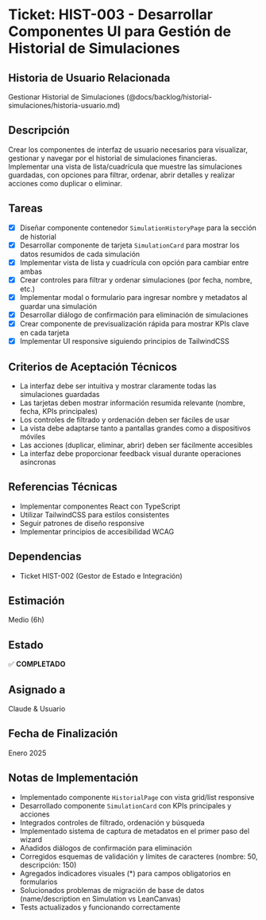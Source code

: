 # Ticket: HIST-003 - Desarrollar Componentes UI para Gestión de Historial de Simulaciones

## Historia de Usuario Relacionada

Gestionar Historial de Simulaciones (@docs/backlog/historial-simulaciones/historia-usuario.md)

## Descripción

Crear los componentes de interfaz de usuario necesarios para visualizar, gestionar y navegar por el historial de simulaciones financieras. Implementar una vista de lista/cuadrícula que muestre las simulaciones guardadas, con opciones para filtrar, ordenar, abrir detalles y realizar acciones como duplicar o eliminar.

## Tareas

- [x] Diseñar componente contenedor `SimulationHistoryPage` para la sección de historial
- [x] Desarrollar componente de tarjeta `SimulationCard` para mostrar los datos resumidos de cada simulación
- [x] Implementar vista de lista y cuadrícula con opción para cambiar entre ambas
- [x] Crear controles para filtrar y ordenar simulaciones (por fecha, nombre, etc.)
- [x] Implementar modal o formulario para ingresar nombre y metadatos al guardar una simulación
- [x] Desarrollar diálogo de confirmación para eliminación de simulaciones
- [x] Crear componente de previsualización rápida para mostrar KPIs clave en cada tarjeta
- [x] Implementar UI responsive siguiendo principios de TailwindCSS

## Criterios de Aceptación Técnicos

- La interfaz debe ser intuitiva y mostrar claramente todas las simulaciones guardadas
- Las tarjetas deben mostrar información resumida relevante (nombre, fecha, KPIs principales)
- Los controles de filtrado y ordenación deben ser fáciles de usar
- La vista debe adaptarse tanto a pantallas grandes como a dispositivos móviles
- Las acciones (duplicar, eliminar, abrir) deben ser fácilmente accesibles
- La interfaz debe proporcionar feedback visual durante operaciones asíncronas

## Referencias Técnicas

- Implementar componentes React con TypeScript
- Utilizar TailwindCSS para estilos consistentes
- Seguir patrones de diseño responsive
- Implementar principios de accesibilidad WCAG

## Dependencias

- Ticket HIST-002 (Gestor de Estado e Integración)

## Estimación

Medio (6h)

## Estado

✅ **COMPLETADO**

## Asignado a

Claude & Usuario

## Fecha de Finalización

Enero 2025

## Notas de Implementación

- Implementado componente `HistorialPage` con vista grid/list responsive
- Desarrollado componente `SimulationCard` con KPIs principales y acciones
- Integrados controles de filtrado, ordenación y búsqueda
- Implementado sistema de captura de metadatos en el primer paso del wizard
- Añadidos diálogos de confirmación para eliminación
- Corregidos esquemas de validación y límites de caracteres (nombre: 50, descripción: 150)
- Agregados indicadores visuales (\*) para campos obligatorios en formularios
- Solucionados problemas de migración de base de datos (name/description en Simulation vs LeanCanvas)
- Tests actualizados y funcionando correctamente
